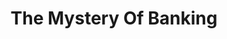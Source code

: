 ---
layout: books
title: The Mystery Of Banking
subtitle: 
essential: 
categories: ['banking']
authors: ['Murray Rothbard']
authors_twitter: ['']
excerpt: .
url: 
amazon_url: https://www.amazon.com/dp/1933550287
---